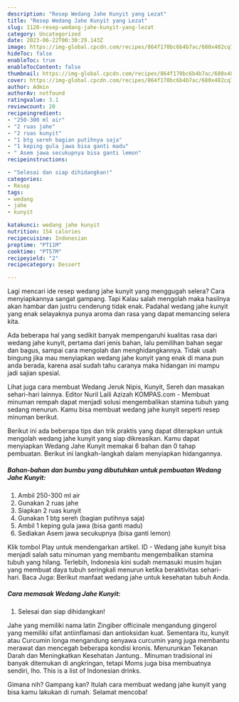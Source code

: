 ```yaml
---
description: "Resep Wedang Jahe Kunyit yang Lezat"
title: "Resep Wedang Jahe Kunyit yang Lezat"
slug: 1120-resep-wedang-jahe-kunyit-yang-lezat
category: Uncategorized
date: 2023-06-22T00:30:29.143Z
image: https://img-global.cpcdn.com/recipes/864f170bc6b4b7ac/680x482cq70/wedang-jahe-kunyit-foto-resep-utama.jpg
hideToc: false
enableToc: true
enableTocContent: false
thumbnail: https://img-global.cpcdn.com/recipes/864f170bc6b4b7ac/680x482cq70/wedang-jahe-kunyit-foto-resep-utama.jpg
cover: https://img-global.cpcdn.com/recipes/864f170bc6b4b7ac/680x482cq70/wedang-jahe-kunyit-foto-resep-utama.jpg
author: Admin
authorAv: notfound
ratingvalue: 3.1
reviewcount: 20
recipeingredient:
- "250-300 ml air"
- "2 ruas jahe"
- "2 ruas kunyit"
- "1 btg sereh bagian putihnya saja"
- "1 keping gula jawa bisa ganti madu"
- " Asem jawa secukupnya bisa ganti lemon"
recipeinstructions:

- "Selesai dan siap dihidangkan!"
categories:
- Resep
tags:
- wedang
- jahe
- kunyit

katakunci: wedang jahe kunyit 
nutrition: 154 calories
recipecuisine: Indonesian
preptime: "PT11M"
cooktime: "PT57M"
recipeyield: "2"
recipecategory: Dessert

---
```



Lagi mencari ide resep wedang jahe kunyit yang menggugah selera? Cara menyiapkannya sangat gampang. Tapi Kalau salah mengolah maka hasilnya akan hambar dan justru cenderung tidak enak. Padahal wedang jahe kunyit yang enak selayaknya punya aroma dan rasa yang dapat memancing selera kita.


Ada beberapa hal yang sedikit banyak mempengaruhi kualitas rasa dari wedang jahe kunyit, pertama dari jenis bahan, lalu pemilihan bahan segar dan bagus, sampai cara mengolah dan menghidangkannya. Tidak usah bingung jika mau menyiapkan wedang jahe kunyit yang enak di mana pun anda berada, karena asal sudah tahu caranya maka hidangan ini mampu jadi sajian spesial.

Lihat juga cara membuat Wedang Jeruk Nipis, Kunyit, Sereh dan masakan sehari-hari lainnya. Editor Nuril Laili Azizah KOMPAS.com - Membuat minuman rempah dapat menjadi solusi mengembalikan stamina tubuh yang sedang menurun. Kamu bisa membuat wedang jahe kunyit seperti resep minuman berikut.


Berikut ini ada beberapa tips dan trik praktis yang dapat diterapkan untuk mengolah wedang jahe kunyit yang siap dikreasikan. Kamu dapat menyiapkan Wedang Jahe Kunyit memakai 6 bahan dan 0 tahap pembuatan. Berikut ini langkah-langkah dalam menyiapkan hidangannya.

<!--inarticleads1-->

##### Bahan-bahan dan bumbu yang dibutuhkan untuk pembuatan Wedang Jahe Kunyit:

1. Ambil 250-300 ml air
1. Gunakan 2 ruas jahe
1. Siapkan 2 ruas kunyit
1. Gunakan 1 btg sereh (bagian putihnya saja)
1. Ambil 1 keping gula jawa (bisa ganti madu)
1. Sediakan  Asem jawa secukupnya (bisa ganti lemon)


Klik tombol Play untuk mendengarkan artikel. ID - Wedang jahe kunyit bisa menjadi salah satu minuman yang membantu mengembalikan stamina tubuh yang hilang. Terlebih, Indonesia kini sudah memasuki musim hujan yang membuat daya tubuh seringkali menurun ketika beraktivitas sehari-hari. Baca Juga: Berikut manfaat wedang jahe untuk kesehatan tubuh Anda. 

<!--inarticleads2-->

##### Cara memasak Wedang Jahe Kunyit:


1. Selesai dan siap dihidangkan!

Jahe yang memiliki nama latin Zingiber officinale mengandung gingerol yang memiliki sifat antiinflamasi dan antioksidan kuat. Sementara itu, kunyit atau Curcumin longa mengandung senyawa curcumin yang juga membantu merawat dan mencegah beberapa kondisi kronis. Menurunkan Tekanan Darah dan Meningkatkan Kesehatan Jantung.. Minuman tradisional ini banyak ditemukan di angkringan, tetapi Moms juga bisa membuatnya sendiri, lho. This is a list of Indonesian drinks. 

Gimana nih? Gampang kan? Itulah cara membuat wedang jahe kunyit yang bisa kamu lakukan di rumah. Selamat mencoba!
